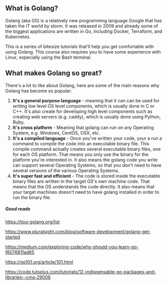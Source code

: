 <h2>What is Golang?</h2>
Golang (aka G0) is a relatively new programming language Google that has taken the IT world by storm. It was released in 2009 and already some of the biggest applications are written in Go, including Docker, Terraform, and Kubernetes.

This is a series of bitesize tutorials that'll help you get comfortable with using Golang. This course also requires you to have some experience with Linux, especially using the Bash terminal. 



<h2>What makes Golang so great?</h2>

There's a lot to like about Golang, here are some of the main reasons why Golang has become so popular:

<ol>
<li><strong>It's a general purpose language</strong> -  meaning that it can can be used for writing low level OS level components, which is usually done in C or C++. It's also create for developing high level components such as creating web servers (e.g. caddy), which is usually done using Python, Ruby.</li>
<li><strong>It's cross platform</strong> - Meaning that golang can run on any Operating System, e.g. Windows, CentOS, OSX, etc.</li>
<li><strong>It's a compiled language</strong> - Once you've written your code, your a run a command to compile the code into an  executable binary file. This compile command actually creates several executable binary files, one for each OS platform. That means you only use the binary for the platform you're interested in. It also means the golang code you write can support several Operating Systems, so that you don't need to have several versions of the various Operating Systems.</li>
<li><strong>It's super fast and efficient</strong> - The code is stored inside the executable binary files are written in the target OS's own machine code. That means that the OS understands the code directly. It also means that your target machines doesn't need to have golang installed in order to run the binary file.</li>
</ol>




<h5>Good reads</h5>

https://tour.golang.org/list

https://www.pluralsight.com/blog/software-development/golang-get-started

https://medium.com/exploring-code/why-should-you-learn-go-f607681fad65

https://go101.org/article/101.html

https://code.tutsplus.com/tutorials/12-indispensable-go-packages-and-libraries--cms-29008
 
 
